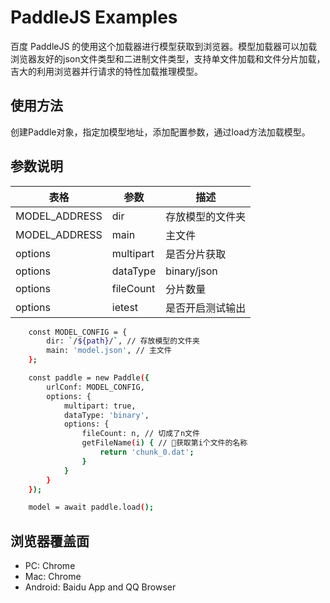 # PaddleJS Examples

百度 PaddleJS 的使用这个加载器进行模型获取到浏览器。模型加载器可以加载浏览器友好的json文件类型和二进制文件类型，支持单文件加载和文件分片加载，吉大的利用浏览器并行请求的特性加载推理模型。

## 使用方法

创建Paddle对象，指定加模型地址，添加配置参数，通过load方法加载模型。

## 参数说明


| 表格      | 参数    | 描述     |
| ------------- | ------------- | ------------- |
| MODEL_ADDRESS   |  dir    | 存放模型的文件夹 |
| MODEL_ADDRESS    | main     | 主文件     |
| options    | multipart     | 是否分片获取 |
| options    | dataType    | binary/json   |
| options    | fileCount     | 分片数量     |
| options    | ietest     | 是否开启测试输出 |



```bash
	const MODEL_CONFIG = {
	    dir: `/${path}/`, // 存放模型的文件夹
	    main: 'model.json', // 主文件
	};

	const paddle = new Paddle({
		urlConf: MODEL_CONFIG,
		options: {
		    multipart: true,
		    dataType: 'binary',
		    options: {
		        fileCount: n, // 切成了n文件
		        getFileName(i) { // 获取第i个文件的名称
		            return 'chunk_0.dat';
		        }
		    }
		}
	});

	model = await paddle.load();

```



## 浏览器覆盖面

* PC: Chrome
* Mac: Chrome
* Android: Baidu App and QQ Browser